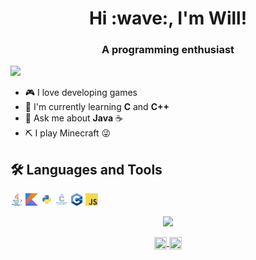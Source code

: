 <h1 align="center"> Hi :wave:, I'm Will!</h1>
<h3 align="center"> A programming enthusiast </h3>

<p align="left"> 
  <img src="https://komarev.com/ghpvc/?username=Giverplay007">
</p>

- :video_game: I love developing games
- :bookmark: I'm currently learning **C** and **C++**
- :speech_balloon: Ask me about **Java** :coffee:
- :pick: I play Minecraft :stuck_out_tongue_winking_eye:

## 🛠 Languages and Tools
<code><img height="20" src="https://raw.githubusercontent.com/github/explore/80688e429a7d4ef2fca1e82350fe8e3517d3494d/topics/java/java.png"></code>
<code><img height="20" src="https://raw.githubusercontent.com/github/explore/80688e429a7d4ef2fca1e82350fe8e3517d3494d/topics/kotlin/kotlin.png"></code>
<code><img height="20" src="https://raw.githubusercontent.com/github/explore/80688e429a7d4ef2fca1e82350fe8e3517d3494d/topics/python/python.png"></code>
<code><img height="20" src="https://raw.githubusercontent.com/github/explore/80688e429a7d4ef2fca1e82350fe8e3517d3494d/topics/c/c.png"></code>
<code><img height="20" src="https://raw.githubusercontent.com/github/explore/80688e429a7d4ef2fca1e82350fe8e3517d3494d/topics/cpp/cpp.png"></code>
<code><img height="20" src="https://raw.githubusercontent.com/github/explore/80688e429a7d4ef2fca1e82350fe8e3517d3494d/topics/javascript/javascript.png"></code>

<p align="center">
  <img src="https://github-readme-stats.vercel.app/api?username=GiverPlay007&theme=tokyonight&count_private=true&show_icons=true">
<p/>

<p align="center">
  <a href="https://instagram.com/giver.play" target="blank">
    <img align="center" src="https://cdn.jsdelivr.net/npm/simple-icons@3.0.1/icons/instagram.svg" height="20" width="20" />
  </a>
  
  <a href="https://discord.gg/NCTC44KmV2" target="blank">
    <img align="center" src="https://cdn.jsdelivr.net/npm/simple-icons@3.0.1/icons/discord.svg" height="20" width="20" />
  </a>
</p>
